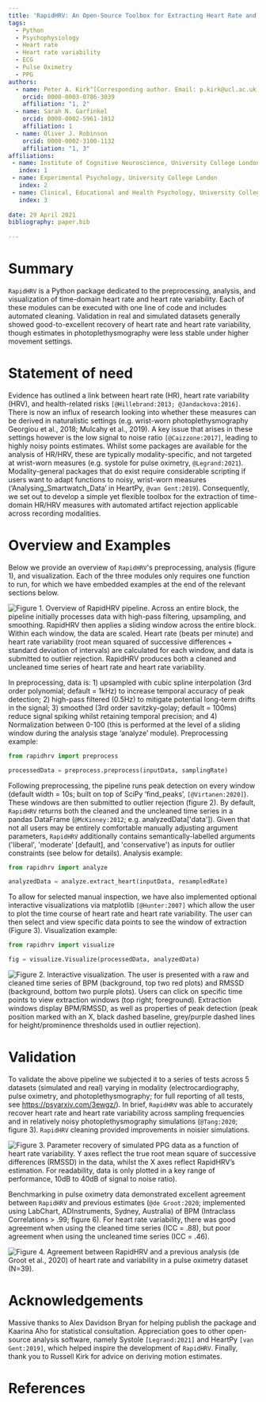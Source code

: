 ```yaml
---
title: 'RapidHRV: An Open-Source Toolbox for Extracting Heart Rate and Heart Rate Variability'
tags:
  - Python
  - Psychophysiology
  - Heart rate
  - Heart rate variability
  - ECG
  - Pulse Oximetry
  - PPG
authors:
  - name: Peter A. Kirk^[Corresponding author. Email: p.kirk@ucl.ac.uk]
    orcid: 0000-0003-0786-3039
    affiliation: "1, 2"
  - name: Sarah N. Garfinkel
    orcid: 0000-0002-5961-1012
    affiliation: 1
  - name: Oliver J. Robinson
    orcid: 0000-0002-3100-1132
    affiliation: "1, 3"
affiliations:
 - name: Institute of Cognitive Neuroscience, University College London
   index: 1
 - name: Experimental Psychology, University College London
   index: 2
 - name: Clinical, Educational and Health Psychology, University College London
   index: 3
   
date: 29 April 2021
bibliography: paper.bib
   
---
```


# Summary

`RapidHRV` is a Python package dedicated to the preprocessing, analysis, and visualization of time-domain heart rate and 
heart rate variability. Each of these modules can be executed with one line of code and includes automated cleaning. 
Validation in real and simulated datasets generally showed good-to-excellent recovery of heart rate and heart rate 
variability, though estimates in photoplethysmography were less stable under higher movement settings.

# Statement of need

Evidence has outlined a link between heart rate (HR), heart rate variability (HRV), and health-related risks 
`[@Hillebrand:2013; @Jandackova:2016]`. There is now an influx of research looking into whether these 
measures can be derived in naturalistic settings (e.g. wrist-worn photoplethysmography Georgiou et al., 2018; Mulcahy 
et al., 2019). A key issue that arises in these settings however is the low signal to noise ratio 
`[@Caizzone:2017]`, leading to highly noisy points estimates. Whilst some packages are available for the analysis 
of HR/HRV, these are typically modality-specific, and not targeted at wrist-worn measures (e.g. systole for pulse 
oximetry, `@Legrand:2021`). Modality-general packages that do exist require considerable scripting if users want 
to adapt functions to noisy, wrist-worn measures (‘Analysing_Smartwatch_Data’ in HeartPy, `@van Gent:2019`). 
Consequently, we set out to develop a simple yet flexible toolbox for the extraction of time-domain HR/HRV measures with
automated artifact rejection applicable across recording modalities.

# Overview and Examples

Below we provide an overview of `RapidHRV`'s preprocessing, analysis (figure 1), and visualization. Each of the three 
modules only requires one function to run, for which we have embedded examples at the end of the relevant sections below.

![Figure 1. Overview of `RapidHRV` pipeline. Across an entire block, the pipeline initially processes data with high-pass 
filtering, upsampling, and smoothing. `RapidHRV` then applies a sliding window across the entire block. Within each 
window, the data are scaled. Heart rate (beats per minute) and heart rate variability (root mean squared of successive
differences + standard deviation of intervals) are calculated for each window, and data is submitted to outlier 
rejection. `RapidHRV` produces both a cleaned and uncleaned time series of heart rate and heart rate variability.
](https://github.com/peterakirk/RapidHRV/blob/main/Images/Pipeline_overview.jpg?raw=true)

In preprocessing, data is: 1) upsampled with cubic spline interpolation (3rd order polynomial; default = 1kHz) to 
increase temporal accuracy of peak detection; 2) high-pass filtered (0.5Hz) to mitigate potential long-term drifts in 
the signal; 3) smoothed (3rd order savitzky-golay; default = 100ms) reduce signal spiking whilst retaining temporal 
precision; and 4) Normalization between 0-100 (this is performed at the level of a sliding window during the analysis 
stage ‘analyze’ module). Preprocessing example:

```python
from rapidhrv import preprocess

processedData = preprocess.preprocess(inputData, samplingRate)
```

Following preprocessing, the pipeline runs peak detection on every window (default width = 10s; built on top of SciPy 
‘find_peaks’, `[@Virtanen:2020]`). These windows are then submitted to outlier rejection (figure 2). By default, 
`RapidHRV` returns both the cleaned and the uncleaned time series in a pandas DataFrame (`@McKinney:2012`; e.g. 
analyzedData['data']). Given that not all users may be entirely comfortable manually adjusting argument parameters, 
`RapidHRV` additionally contains semantically-labelled arguments ('liberal', 'moderate' [default], and 'conservative') as 
inputs for outlier constraints (see below for details). Analysis example:

```python
from rapidhrv import analyze

analyzedData = analyze.extract_heart(inputData, resampledRate)
```

To allow for selected manual inspection, we have also implemented optional interactive visualizations via matplotlib 
`[@Hunter:2007]` which allow the user to plot the time course of heart rate and heart rate variability. The user can then
select and view specific data points to see the window of extraction (Figure 3). Visualization example:

```python
from rapidhrv import visualize

fig = visualize.Visualize(processedData, analyzedData)
```

![Figure 2. Interactive visualization. The user is presented with a raw and cleaned time series of BPM (background, top 
two red plots) and RMSSD (background, bottom two purple plots). Users can click on specific time points to view 
extraction windows (top right; foreground). Extraction windows display BPM/RMSSD, as well as properties of peak 
detection (peak position marked with an X, black dashed baseline, grey/purple dashed lines for height/prominence 
thresholds used in outlier rejection). 
](https://github.com/peterakirk/RapidHRV/blob/main/Images/HRV_plot.png?raw=true)

# Validation

To validate the above pipeline we subjected it to a series of tests across 5 datasets  (simulated and real) varying in 
modality (electrocardiography, pulse oximetry, and photoplethysmography; for full reporting of all tests, see 
https://psyarxiv.com/3ewgz/). In brief, `RapidHRV` was able to accurately recover heart rate and heart rate variability 
across sampling frequencies and in relatively noisy photoplethysmography simulations (`@Tang:2020`; figure 3). 
`RapidHRV` cleaning provided improvements in noisier simulations.

![Figure 3. Parameter recovery of simulated PPG data as a function of heart rate variability. Y axes reflect the true 
root mean square of successive differences (RMSSD) in the data, whilst the X axes reflect RapidHRV’s estimation. For 
readability, data is only plotted in a key range of performance, 10dB to 40dB of signal to noise ratio). 
](https://github.com/peterakirk/RapidHRV/blob/main/Images/Time_series_with_click.png?raw=true)

Benchmarking in pulse oximetry data demonstrated excellent agreement between `RapidHRV` and previous estimates 
(`@de Groot:2020`; implemented using LabChart, ADInstruments, Sydney, Australia) of BPM (Intraclass Correlations >
.99; figure 6). For heart rate variability, there was good agreement when using the cleaned time series (ICC = .88), 
but poor agreement when using the uncleaned time series (ICC = .46).

![Figure 4. Agreement between RapidHRV and a previous analysis (de Groot et al., 2020) of heart rate and variability in 
a pulse oximetry dataset (N=39).](https://github.com/peterakirk/RapidHRV/blob/main/Images/Benchmarking_plot.png?raw=true)

# Acknowledgements

Massive thanks to Alex Davidson Bryan for helping publish the package and Kaarina Aho for statistical consultation. 
Appreciation goes to other open-source analysis software, namely Systole `[Legrand:2021]` and HeartPy 
`[van Gent:2019]`, which helped inspire the development of `RapidHRV`. Finally, thank you to Russell Kirk for 
advice on deriving motion estimates.

# References